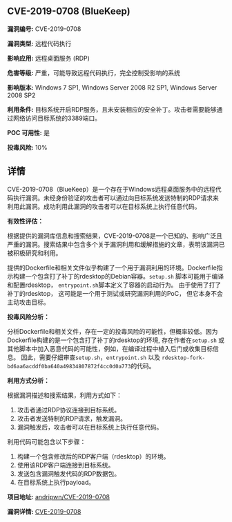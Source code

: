 ## CVE-2019-0708 (BlueKeep)

**漏洞编号:** CVE-2019-0708

**漏洞类型:** 远程代码执行

**影响应用:** 远程桌面服务 (RDP)

**危害等级:** 严重，可能导致远程代码执行，完全控制受影响的系统

**影响版本:** Windows 7 SP1, Windows Server 2008 R2 SP1, Windows Server 2008 SP2

**利用条件:** 目标系统开启RDP服务，且未安装相应的安全补丁。攻击者需要能够通过网络访问目标系统的3389端口。

**POC 可用性:** 是

**投毒风险:** 10%

## 详情

CVE-2019-0708（BlueKeep）是一个存在于Windows远程桌面服务中的远程代码执行漏洞。未经身份验证的攻击者可以通过向目标系统发送特制的RDP请求来利用此漏洞。成功利用此漏洞的攻击者可以在目标系统上执行任意代码。 

**有效性评估：**

根据提供的漏洞库信息和搜索结果，CVE-2019-0708是一个已知的、影响广泛且严重的漏洞。搜索结果中包含多个关于漏洞利用和缓解措施的文章，表明该漏洞已被积极研究和利用。

提供的Dockerfile和相关文件似乎构建了一个用于漏洞利用的环境。Dockerfile指示构建一个包含打了补丁的rdesktop的Debian容器。`setup.sh` 脚本可能用于编译和配置rdesktop， `entrypoint.sh`脚本定义了容器的启动行为。 由于使用了打了补丁的rdesktop， 这可能是一个用于测试或研究漏洞利用的PoC， 但它本身不会主动攻击目标。

**投毒风险分析：**

分析Dockerfile和相关文件，存在一定的投毒风险的可能性，但概率较低。因为Dockerfile构建的是一个包含打了补丁的rdesktop的环境, 存在作者在`setup.sh` 或其他脚本中加入恶意代码的可能性，例如，在编译过程中植入后门或收集目标信息。 因此，需要仔细审查`setup.sh`，`entrypoint.sh` 以及 `rdesktop-fork-bd6aa6acddf0ba640a49834807872f4cc0d0a773`的代码。

**利用方式分析：**

根据漏洞描述和搜索结果，利用方式如下：

1.  攻击者通过RDP协议连接到目标系统。
2.  攻击者发送特制的RDP请求，触发漏洞。
3.  漏洞触发后，攻击者可以在目标系统上执行任意代码。

利用代码可能包含以下步骤：

1.  构建一个包含修改后的RDP客户端（rdesktop）的环境。
2.  使用该RDP客户端连接到目标系统。
3.  发送包含漏洞触发代码的RDP数据包。
4.  在目标系统上执行payload。

**项目地址:** [andripwn/CVE-2019-0708](https://github.com/andripwn/CVE-2019-0708)

**漏洞详情:** [CVE-2019-0708](https://nvd.nist.gov/vuln/detail/CVE-2019-0708)